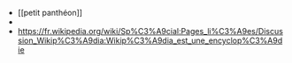 - [[petit panthéon]]
-
- https://fr.wikipedia.org/wiki/Sp%C3%A9cial:Pages_li%C3%A9es/Discussion_Wikip%C3%A9dia:Wikip%C3%A9dia_est_une_encyclop%C3%A9die